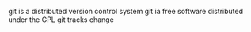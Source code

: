 git is a distributed version control system
git ia free software distributed under the GPL
git  tracks change
